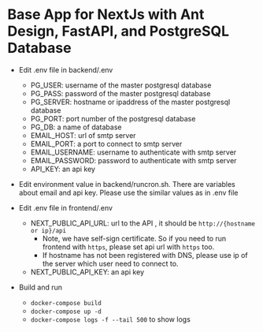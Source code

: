 # Base App for NextJs with Ant Design, FastAPI, and PostgreSQL Database

- Edit .env file in backend/.env
  - PG_USER: username of the master postgresql database
  - PG_PASS: password of the master postgresql database
  - PG_SERVER: hostname or ipaddress of the master postgresql database
  - PG_PORT: port number of the postgresql database
  - PG_DB: a name of database
  - EMAIL_HOST: url of smtp server
  - EMAIL_PORT: a port to connect to smtp server
  - EMAIL_USERNAME: username to authenticate with smtp server
  - EMAIL_PASSWORD: password to authenticate with smtp server
  - API_KEY: an api key
- Edit environment value in backend/runcron.sh. There are variables about email and api key. Please use the similar values as in .env file

- Edit .env file in frontend/.env

  - NEXT_PUBLIC_API_URL: url to the API , it should be `http://{hostname or ip}/api`
    - Note, we have self-sign certificate. So if you need to run frontend with `https`, please set api url with `https` too.
    - If hostname has not been registered with DNS, please use ip of the server which user need to connect to.
  - NEXT_PUBLIC_API_KEY: an api key

- Build and run
  - `docker-compose build`
  - `docker-compose up -d`
  - `docker-compose logs -f --tail 500` to show logs
